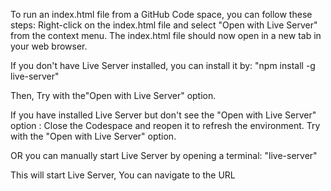 To run an index.html file from a GitHub Code space, you can follow these steps:
    Right-click on the index.html file and select "Open with Live Server" from the context menu.
    The index.html file should now open in a new tab in your web browser.

If you don't have Live Server installed, you can install it by: "npm install -g live-server"

Then, Try with the"Open with Live Server" option.

If you have installed Live Server but don't see the "Open with Live Server" option :
    Close the Codespace and reopen it to refresh the environment.
    Try with the "Open with Live Server" option. 

OR you can manually start Live Server by opening a terminal: "live-server"

This will start Live Server, You can navigate to the URL